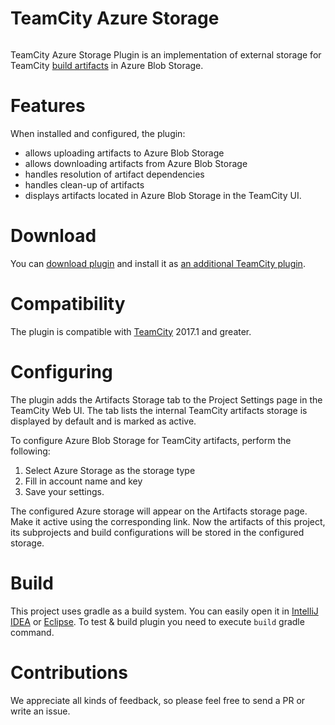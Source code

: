 # TeamCity Azure Storage

<a href="https://teamcity.jetbrains.com/viewType.html?buildTypeId=TeamCityPluginsByJetBrains_TeamcityAzureStorage_Build&guest=1"><img src="https://teamcity.jetbrains.com/app/rest/builds/buildType:(id:TeamCityPluginsByJetBrains_TeamcityAzureStorage_Build)/statusIcon.svg" alt=""/></a>

TeamCity Azure Storage Plugin is an implementation of external storage for TeamCity [build artifacts](https://confluence.jetbrains.com/display/TCDL/Build+Artifact) in Azure Blob Storage.
 
# Features

When installed and configured, the plugin:
* allows uploading artifacts to Azure Blob Storage
* allows downloading artifacts from Azure Blob Storage
* handles resolution of artifact dependencies
* handles clean-up of artifacts 
* displays artifacts located in Azure Blob Storage in the TeamCity UI.
 
# Download

You can [download plugin](https://plugins.jetbrains.com/plugin/9617-azure-artifact-storage) and install it as [an additional TeamCity plugin](https://confluence.jetbrains.com/display/TCDL/Installing+Additional+Plugins).

# Compatibility

The plugin is compatible with [TeamCity](https://www.jetbrains.com/teamcity/download/) 2017.1 and greater.

# Configuring 

The plugin adds the Artifacts Storage tab to the Project Settings page in the TeamCity Web UI. 
The tab lists the internal TeamCity artifacts storage is displayed by default and is marked as active.

To configure Azure Blob Storage for TeamCity artifacts, perform the following:
1. Select Azure Storage as the storage type
2. Fill in account name and key
3. Save your settings.

The configured Azure storage will appear on the Artifacts storage page. Make it active using the corresponding link.
Now the artifacts of this project, its subprojects and build configurations will be stored in the configured storage.

# Build

This project uses gradle as a build system. You can easily open it in [IntelliJ IDEA](https://www.jetbrains.com/idea/help/importing-project-from-gradle-model.html) or [Eclipse](http://gradle.org/eclipse/).
To test & build plugin you need to execute `build` gradle command.

# Contributions

We appreciate all kinds of feedback, so please feel free to send a PR or write an issue.
